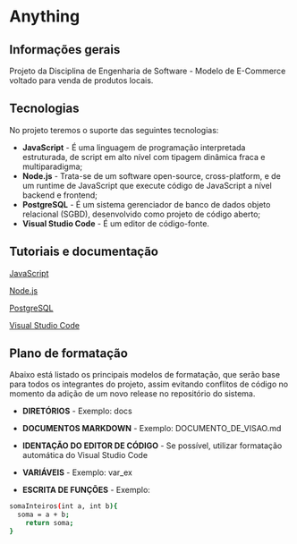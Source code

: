 # Anything

## Informações gerais
Projeto da Disciplina de Engenharia de Software - Modelo de E-Commerce voltado para venda de produtos locais.

## Tecnologias
No projeto teremos o suporte das seguintes tecnologias:
* **JavaScript** - É uma linguagem de programação interpretada estruturada, de script em alto nível com tipagem dinâmica fraca e multiparadigma;
* **Node.js** - Trata-se de um software open-source, cross-platform, e de um runtime de JavaScript que execute código de JavaScript a nível backend e frontend;
* **PostgreSQL** - É um sistema gerenciador de banco de dados objeto relacional (SGBD), desenvolvido como projeto de código aberto;
* **Visual Studio Code** - É um editor de código-fonte.

## Tutoriais e documentação
[JavaScript](https://www.cursoemvideo.com/course/javascript/)

[Node.js](https://nodejs.org/en/docs/)

[PostgreSQL](https://www.postgresql.org/docs/)

[Visual Studio Code](https://code.visualstudio.com/docs)

## Plano de formatação

Abaixo está listado os principais modelos de formatação, que serão base para todos os integrantes do projeto, assim evitando conflitos de código no momento da adição de um novo release no repositório do sistema.

* **DIRETÓRIOS** - Exemplo: docs

* **DOCUMENTOS MARKDOWN** - Exemplo: DOCUMENTO_DE_VISAO.md

* **IDENTAÇÃO DO EDITOR DE CÓDIGO** - Se possível, utilizar formatação automática do Visual Studio Code

* **VARIÁVEIS** - Exemplo: var_ex

* **ESCRITA DE FUNÇÕES** - Exemplo:
```bash
somaInteiros(int a, int b){
  soma = a + b;
	return soma;
}
```
